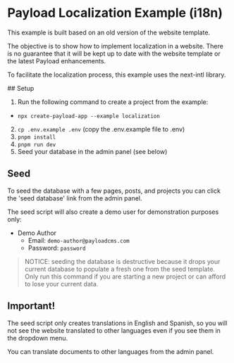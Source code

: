 # Payload Localization Example (i18n)

This example is built based on an old version of the website template.

The objective is to show how to implement localization in a website. There is no guarantee that it will be kept up to date with the website template or the latest Payload enhancements.

To facilitate the localization process, this example uses the next-intl library.

## Setup

1. Run the following command to create a project from the example:

- `npx create-payload-app --example localization`

2. `cp .env.example .env` (copy the .env.example file to .env)
3. `pnpm install`
4. `pnpm run dev`
5. Seed your database in the admin panel (see below)

## Seed

To seed the database with a few pages, posts, and projects you can click the 'seed database' link from the admin panel.

The seed script will also create a demo user for demonstration purposes only:

- Demo Author
  - Email: `demo-author@payloadcms.com`
  - Password: `password`

> NOTICE: seeding the database is destructive because it drops your current database to populate a fresh one from the seed template. Only run this command if you are starting a new project or can afford to lose your current data.

## Important!

The seed script only creates translations in English and Spanish, so you will not see the website translated to other languages even if you see them in the dropdown menu.

You can translate documents to other languages from the admin panel.
